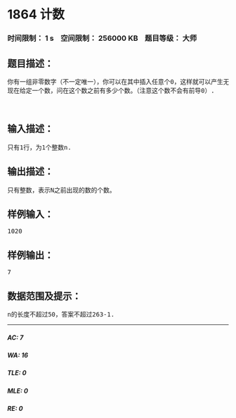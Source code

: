 # 1864 计数   
### 时间限制： 1 s&nbsp;&nbsp;&nbsp;&nbsp;空间限制： 256000 KB&nbsp;&nbsp;&nbsp;&nbsp;题目等级： 大师  
## 题目描述：  

<pre>
你有一组非零数字（不一定唯一），你可以在其中插入任意个0，这样就可以产生无限个数。比如说给定{1,2},那么可以生成数字12,21,102,120,201,210,1002,1020,等等。
现在给定一个数，问在这个数之前有多少个数。（注意这个数不会有前导0）.
  

</pre>
  
  
## 输入描述：  

<pre>
只有1行，为1个整数n.
</pre>
  
  
## 输出描述：  

<pre>
只有整数，表示N之前出现的数的个数。
</pre>
  
  
## 样例输入：  

<pre>
1020
</pre>
  
  
## 样例输出：  

<pre>
7
</pre>
  
  
## 数据范围及提示：  

<pre>
n的长度不超过50，答案不超过263-1.
</pre>
  
  
***  

##### AC: 7  
##### WA: 16  
##### TLE: 0  
##### MLE: 0  
##### RE: 0  
